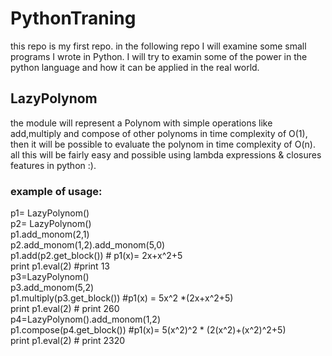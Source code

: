 # PythonTraning
this repo is my first repo.
in the following repo I will examine some small programs I wrote in Python. 
I will try to examin some of the power in the python language and how it can be applied in the real world.

## LazyPolynom
<p>
 the module will represent a Polynom with simple operations like add,multiply and compose of other polynoms in time complexity of O(1), then it will be possible to evaluate the polynom in time complexity of O(n). 
    all this will be fairly easy and possible using lambda expressions & closures features in python :).
 </p>

### example of usage: </br>
 p1= LazyPolynom()</br>
 p2= LazyPolynom()</br>
 p1.add_monom(2,1)</br>
p2.add_monom(1,2).add_monom(5,0)</br>
p1.add(p2.get_block()) # p1(x)= 2x+x^2+5</br>
print p1.eval(2) #print 13</br>
p3=LazyPolynom()</br>
p3.add_monom(5,2)</br>
p1.multiply(p3.get_block()) #p1(x) = 5x^2 *(2x+x^2+5)</br>
print p1.eval(2) # print 260</br>
p4=LazyPolynom().add_monom(1,2)</br>
p1.compose(p4.get_block()) #p1(x)= 5(x^2)^2 * (2(x^2)+(x^2)^2+5)</br>
print p1.eval(2) # print 2320 </br>
